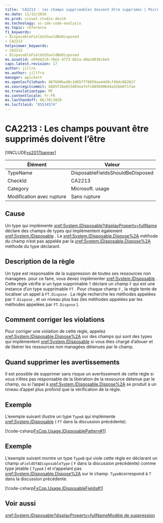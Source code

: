 ```yaml
---
title: 'CA2213 : les champs supprimables doivent être supprimés | Microsoft Docs'
ms.date: 11/15/2016
ms.prod: visual-studio-dev14
ms.technology: vs-ide-code-analysis
ms.topic: reference
f1_keywords:
- DisposableFieldsShouldBeDisposed
- CA2213
helpviewer_keywords:
- CA2213
- DisposableFieldsShouldBeDisposed
ms.assetid: e99442c9-70e2-47f3-b61a-d8ac003bc6e5
caps.latest.revision: 17
author: jillre
ms.author: jillfra
manager: wpickett
ms.openlocfilehash: 887600bad0c3d05ff78050aa4449cf49dc882027
ms.sourcegitcommit: b885f26e015d03eafe7c885040644a52bb071fae
ms.translationtype: MT
ms.contentlocale: fr-FR
ms.lasthandoff: 06/30/2020
ms.locfileid: "85534574"
---
```

# <a name="ca2213-disposable-fields-should-be-disposed"></a>CA2213 : Les champs pouvant être supprimés doivent l’être
[!INCLUDE[vs2017banner](../includes/vs2017banner.md)]

|Élément|Valeur|
|-|-|
|TypeName|DisposableFieldsShouldBeDisposed|
|CheckId|CA2213|
|Category|Microsoft. usage|
|Modification avec rupture|Sans rupture|

## <a name="cause"></a>Cause
 Un type qui implémente <xref:System.IDisposable?displayProperty=fullName> déclare des champs de types qui implémentent également <xref:System.IDisposable> . La <xref:System.IDisposable.Dispose%2A> méthode du champ n’est pas appelée par la <xref:System.IDisposable.Dispose%2A> méthode du type déclarant.

## <a name="rule-description"></a>Description de la règle
 Un type est responsable de la suppression de toutes ses ressources non managées. pour ce faire, vous devez implémenter <xref:System.IDisposable> . Cette règle vérifie si un type supprimable `T` déclare un champ `F` qui est une instance d’un type supprimable `FT` . Pour chaque champ `F` , la règle tente de localiser un appel à `FT.Dispose` . La règle recherche les méthodes appelées par `T.Dispose` , et un niveau plus bas (les méthodes appelées par les méthodes appelées par `FT.Dispose` ).

## <a name="how-to-fix-violations"></a>Comment corriger les violations
 Pour corriger une violation de cette règle, appelez <xref:System.IDisposable.Dispose%2A> sur des champs qui sont des types qui implémentent <xref:System.IDisposable> si vous êtes chargé d’allouer et de libérer les ressources non managées détenues par le champ.

## <a name="when-to-suppress-warnings"></a>Quand supprimer les avertissements
 Il est possible de supprimer sans risque un avertissement de cette règle si vous n’êtes pas responsable de la libération de la ressource détenue par le champ, ou si l’appel à <xref:System.IDisposable.Dispose%2A> se produit à un niveau d’appel plus profond que la vérification de la règle.

## <a name="example"></a>Exemple
 L’exemple suivant illustre un type `TypeA` qui implémente <xref:System.IDisposable> ( `FT` dans la discussion précédente).

 [!code-csharp[FxCop.Usage.IDisposablePattern#1](../snippets/csharp/VS_Snippets_CodeAnalysis/FxCop.Usage.IDisposablePattern/cs/FxCop.Usage.IDisposablePattern.cs#1)]

## <a name="example"></a>Exemple
 L’exemple suivant montre un type `TypeB` qui viole cette règle en déclarant un champ `aFieldOfADisposableType` ( `F` dans la discussion précédente) comme type jetable ( `TypeA` ) et n’appelant pas <xref:System.IDisposable.Dispose%2A> sur le champ. `TypeB`correspond à `T` dans la discussion précédente.

 [!code-csharp[FxCop.Usage.IDisposableFields#1](../snippets/csharp/VS_Snippets_CodeAnalysis/FxCop.Usage.IDisposableFields/cs/FxCop.Usage.IDisposableFields.cs#1)]

## <a name="see-also"></a>Voir aussi
 <xref:System.IDisposable?displayProperty=fullName>[Modèle de suppression](https://msdn.microsoft.com/library/31a6c13b-d6a2-492b-9a9f-e5238c983bcb)
